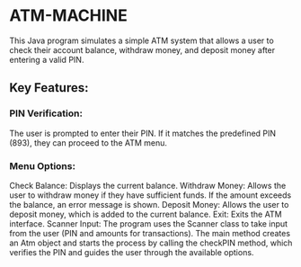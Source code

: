 # ATM-MACHINE
This Java program simulates a simple ATM system that allows a user to check their account balance, withdraw money, and deposit money after entering a valid PIN.

## Key Features:
### PIN Verification:
The user is prompted to enter their PIN. If it matches the predefined PIN (893), they can proceed to the ATM menu.
### Menu Options:
Check Balance: Displays the current balance.
Withdraw Money: Allows the user to withdraw money if they have sufficient funds. If the amount exceeds the balance, an error message is shown.
Deposit Money: Allows the user to deposit money, which is added to the current balance.
Exit: Exits the ATM interface.
Scanner Input: The program uses the Scanner class to take input from the user (PIN and amounts for transactions).
The main method creates an Atm object and starts the process by calling the checkPIN method, which verifies the PIN and guides the user through the available options.
